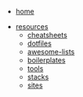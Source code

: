 <!-- docs/_sidebar.md -->

<ul>
  <li><a href="https://jeanmgirard.github.io/docs" target="_self" rel="noopener">home</a></li>
</ul>


* [resources](/)
  * [cheatsheets](/cheatsheets/README.md)
  * [dotfiles](/dotfiles/README.md)
  * [awesome-lists](/awesome-lists/README.md)
  * [boilerplates](/boilerplates/README.md)
  * [tools](/tools/README.md)
  * [stacks](/stacks/README.md)
  * [sites](/sites/README.md)
